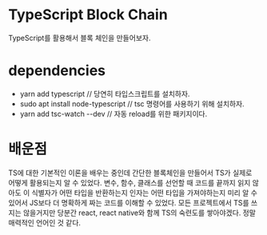 # TypeScript Block Chain

TypeScript를 활용해서 블록 체인을 만들어보자.

# dependencies

- yarn add typescript // 당연히 타입스크립트를 설치하자.
- sudo apt install node-typescript // tsc 명령어를 사용하기 위해 설치하자.
- yarn add tsc-watch --dev // 자동 reload를 위한 패키지이다.

# 배운점

TS에 대한 기본적인 이론을 배우는 중인데 간단한 블록체인을 만들어서 TS가 실제로 어떻게 활용되는지 알 수 있었다. 변수, 함수, 클래스를 선언할 때 코드를 끝까지 읽지 않아도 이 식별자가 어떤 타입을 반환하는지 인자는 어떤 타입을 가져야하는지 미리 알 수 있어서 JS보다 더 명확하게 짜는 코드를 이해할 수 있었다.
모든 프로젝트에서 TS를 쓰지는 않을거지만 당분간 react, react native와 함께 TS의 숙련도를 쌓아야겠다. 정말 매력적인 언어인 것 같다.

